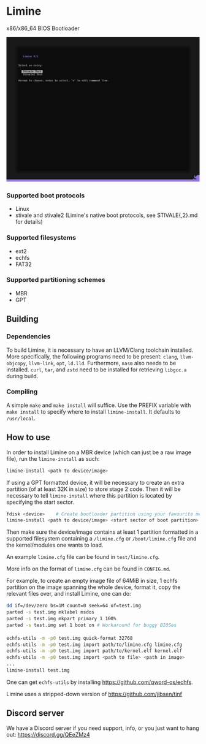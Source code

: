 # Limine
x86/x86_64 BIOS Bootloader

![Reference screenshot](/screenshot.png?raw=true "Reference screenshot")

### Supported boot protocols
* Linux
* stivale and stivale2 (Limine's native boot protocols, see STIVALE{,2}.md for details)

### Supported filesystems
* ext2
* echfs
* FAT32

### Supported partitioning schemes
* MBR
* GPT

## Building

### Dependencies
To build Limine, it is necessary to have an LLVM/Clang toolchain installed.
More specifically, the following programs need to be present: `clang`, `llvm-objcopy`,
`llvm-link`, `opt`, `ld.lld`.
Furthermore, `nasm` also needs to be installed.
`curl`, `tar`, and `zstd` need to be installed for retrieving `libgcc.a` during build.

### Compiling
A simple `make` and `make install` will suffice. Use the PREFIX variable with
`make install` to specify where to install `limine-install`. It defaults to
`/usr/local`.

## How to use
In order to install Limine on a MBR device (which can just be a raw image file),
run the `limine-install` as such:

```bash
limine-install <path to device/image>
```

If using a GPT formatted device, it will be necessary to create an extra partition
(of at least 32K in size) to store stage 2 code. Then it will be necessary to tell
`limine-install` where this partition is located by specifying the start sector.

```bash
fdisk <device>    # Create bootloader partition using your favourite method
limine-install <path to device/image> <start sector of boot partition>
```

Then make sure the device/image contains at least 1 partition formatted in
a supported filesystem containing a `/limine.cfg` or `/boot/limine.cfg` file
and the kernel/modules one wants to load.

An example `limine.cfg` file can be found in `test/limine.cfg`.

More info on the format of `limine.cfg` can be found in `CONFIG.md`.

For example, to create an empty image file of 64MiB in size, 1 echfs partition
on the image spanning the whole device, format it, copy the relevant files over,
and install Limine, one can do:

```bash
dd if=/dev/zero bs=1M count=0 seek=64 of=test.img
parted -s test.img mklabel msdos
parted -s test.img mkpart primary 1 100%
parted -s test.img set 1 boot on # Workaround for buggy BIOSes

echfs-utils -m -p0 test.img quick-format 32768
echfs-utils -m -p0 test.img import path/to/limine.cfg limine.cfg
echfs-utils -m -p0 test.img import path/to/kernel.elf kernel.elf
echfs-utils -m -p0 test.img import <path to file> <path in image>
...
limine-install test.img

```

One can get `echfs-utils` by installing https://github.com/qword-os/echfs.

Limine uses a stripped-down version of https://github.com/jibsen/tinf

## Discord server
We have a Discord server if you need support, info, or you just want to
hang out: https://discord.gg/QEeZMz4
